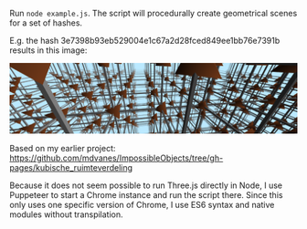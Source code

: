 Run `node example.js`. The script will procedurally create geometrical scenes for a set of hashes.

E.g. the hash  3e7398b93eb529004e1c67a2d28fced849ee1bb76e7391b results in this image:

![3e7398b93eb529004e1c67a2d28fced849ee1bb76e7391b-1222w.png](3e7398b93eb529004e1c67a2d28fced849ee1bb76e7391b-1222w.png)

Based on my earlier project: https://github.com/mdvanes/ImpossibleObjects/tree/gh-pages/kubische_ruimteverdeling

Because it does not seem possible to run Three.js directly in Node, I use Puppeteer to start a Chrome instance and
run the script there. Since this only uses one specific version of Chrome, I use ES6 syntax and native modules without
transpilation.
